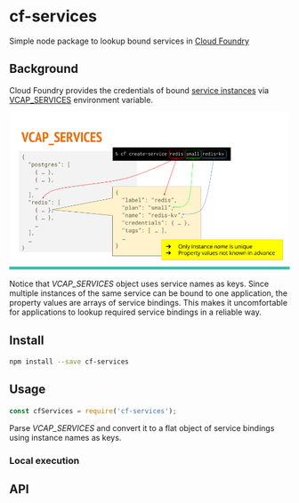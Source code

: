# cf-services
Simple node package to lookup bound services in [Cloud Foundry]

## Background
Cloud Foundry provides the credentials of bound [service instances][2] via
[VCAP_SERVICES] environment variable.

![VCAP_SERVICES](VCAP_SERVICES.png)

Notice that *VCAP_SERVICES* object uses service names as keys.
Since multiple instances of the same service can be bound to one application,
the property values are arrays of service bindings.
This makes it uncomfortable for applications to lookup required
service bindings in a reliable way.

## Install

```sh
npm install --save cf-services
```

## Usage
```js
const cfServices = require('cf-services');
```
Parse *VCAP_SERVICES* and convert it to a flat object of service bindings using
instance names as keys.

### Local execution

## API


[Cloud Foundry]:https://www.cloudfoundry.org/
[2]:https://docs.cloudfoundry.org/devguide/services/
[VCAP_SERVICES]:https://docs.cloudfoundry.org/devguide/deploy-apps/environment-variable.html#VCAP-SERVICES
